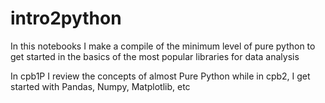 # intro2python
In this notebooks I make a compile of the minimum level of pure python to get started in the basics of the most popular libraries for data analysis 

In cpb1P I review the concepts of almost Pure Python while in cpb2, I get started with Pandas, Numpy, Matplotlib, etc
